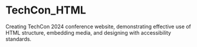 # TechCon_HTML
Creating TechCon 2024 conference website, demonstrating effective use of HTML structure, embedding media, and designing with accessibility standards.
